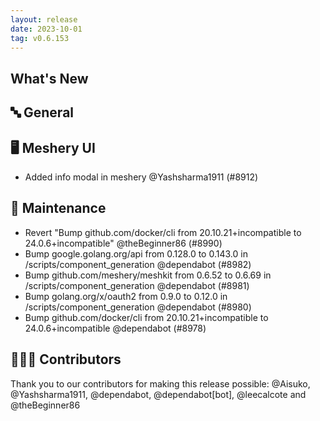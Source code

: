 ```yaml
---
layout: release
date: 2023-10-01
tag: v0.6.153
---
```


## What's New
## 🔤 General
## 🖥 Meshery UI

- Added info modal in meshery @Yashsharma1911 (#8912)

## 🧰 Maintenance

- Revert "Bump github.com/docker/cli from 20.10.21+incompatible to 24.0.6+incompatible" @theBeginner86 (#8990)
- Bump google.golang.org/api from 0.128.0 to 0.143.0 in /scripts/component_generation @dependabot (#8982)
- Bump github.com/meshery/meshkit from 0.6.52 to 0.6.69 in /scripts/component_generation @dependabot (#8981)
- Bump golang.org/x/oauth2 from 0.9.0 to 0.12.0 in /scripts/component_generation @dependabot (#8980)
- Bump github.com/docker/cli from 20.10.21+incompatible to 24.0.6+incompatible @dependabot (#8978)

## 👨🏽‍💻 Contributors

Thank you to our contributors for making this release possible:
@Aisuko, @Yashsharma1911, @dependabot, @dependabot[bot], @leecalcote and @theBeginner86
